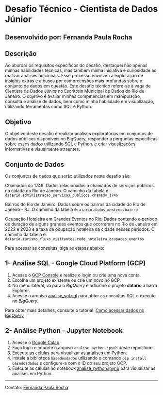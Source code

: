 # Desafio Técnico - Cientista de Dados Júnior

## Desenvolvido por: Fernanda Paula Rocha

## Descrição

Ao abordar os requisitos específicos do desafio, destaquei não apenas minhas habilidades técnicas, mas também minha iniciativa e curiosidade ao realizar análises adicionais. Esse processo envolveu a exploração de insights extras e a busca por compreensões mais profundas sobre o conjunto de dados em questão. Este desafio técnico refere-se à vaga de Cientista de Dados Júnior no Escritório Municipal de Dados do Rio de Janeiro. O objetivo é avaliar minhas competências em manipulação, consulta e análise de dados, bem como minha habilidade em visualização, utilizando ferramentas como SQL e Python.

## Objetivo
O objetivo deste desafio é realizar análises exploratórias em conjuntos de dados públicos disponíveis no BigQuery, responder a perguntas específicas sobre esses dados utilizando SQL e Python, e criar visualizações informativas e visualmente atraentes.


## Conjunto de Dados
Os conjuntos de dados que serão utilizados neste desafio são:

Chamados do 1746: Dados relacionados a chamados de serviços públicos na cidade do Rio de Janeiro. O caminho da tabela é : ``datario.administracao_servicos_publicos.chamado_1746``

Bairros do Rio de Janeiro: Dados sobre os bairros da cidade do Rio de Janeiro - RJ. O caminho da tabela é: ``atario.dados_mestres.bairro``

Ocupação Hoteleira em Grandes Eventos no Rio: Dados contendo o período de duração de alguns grandes eventos que ocorreram no Rio de Janeiro em 2022 e 2023 e a taxa de ocupação hoteleira da cidade nesses períodos. O caminho da tabela é: ``datario.turismo_fluxo_visitantes.rede_hoteleira_ocupacao_eventos``


Para acessar as consultas, siga as etapas abaixo:

## 1- Análise SQL - Google Cloud Platform (GCP)

1. Acesse o [GCP Console](https://console.cloud.google.com/) e realize o login ou crie uma nova conta.
2. Escolha um projeto existente ou crie um novo no GCP.
3. No menu lateral, vá para o *BigQuery* e adicione o projeto **datario** à barra Explorer.
4. Acesse o arquivo [analise_sql.sql](https://github.com/rocha-fernanda/emd-desafio-junior-data-scientist/blob/main/analise_sql.sql) para obter as consultas SQL e execute no *BigQuery*.

Para obter mais detalhes, consulte o tutorial: [Como acessar dados no BigQuery](https://docs.dados.rio/tutoriais/como-acessar-dados/#como-criar-uma-conta-na-gcp)

## 2- Análise Python - Jupyter Notebook

1. Acesse o [Google Colab](https://colab.research.google.com/?hl=pt_BR).
2. Faça login e importe o arquivo `analise_python.ipynb` deste repositório.
3. Execute as células para visualizar as análises em Python.
4. Instale a biblioteca `basedosdados` utilizando o comando ``pip install basedosdados`` e configure-a com o ID do seu projeto GCP.
5. Execute as células no notebook [analise_python.ipynb](https://github.com/rocha-fernanda/emd-desafio-junior-data-scientist/blob/main/analise_python.ipynb) para visualizar as análises em Python.
---
Contato: [Fernanda Paula Rocha](https://www.linkedin.com/in/fernanda-paula-rocha-20687122a/) 

